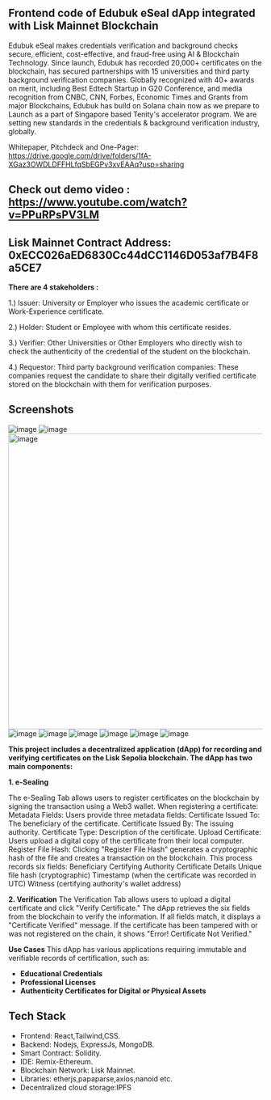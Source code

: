 
## Frontend code of Edubuk eSeal dApp integrated with Lisk Mainnet Blockchain

Edubuk eSeal makes credentials verification and background checks secure, efficient, cost-effective, and fraud-free using AI & Blockchain Technology. Since launch, Edubuk has recorded 20,000+ certificates on the blockchain, has secured partnerships with 15 universities and third party background verification companies.  Globally recognized with 40+ awards on merit, including Best Edtech Startup in G20 Conference, and media recognition from CNBC, CNN, Forbes, Economic Times and Grants from major Blockchains, Edubuk has build on Solana chain now as we prepare to Launch as a part of Singapore based Tenity's accelerator program. We are setting new standards in the credentials & background verification industry, globally.

Whitepaper, Pitchdeck and One-Pager: https://drive.google.com/drive/folders/1fA-XGaz3OWDLDFFHLfqSbEGPv3xvEAAq?usp=sharing

## Check out demo video : https://www.youtube.com/watch?v=PPuRPsPV3LM

## Lisk Mainnet Contract Address: 0xECC026aED6830Cc44dCC1146D053af7B4F8a5CE7

**There are 4 stakeholders :**

1.) Issuer: University or Employer who issues the academic certificate or Work-Experience certificate.

2.) Holder: Student or Employee with whom this certificate resides.

3.) Verifier: Other Universities or Other Employers who directly wish to check the authenticity of the credential of the student on the blockchain. 

4.) Requestor: Third party background verification companies: These companies request the candidate to share their digitally verified certificate stored on the blockchain with them for verification purposes.

## Screenshots
![image](https://github.com/user-attachments/assets/f3b70192-16f5-4b38-a38d-5365a8e74268)
![image](https://github.com/user-attachments/assets/2a51fa29-7924-4a01-b6ae-d68b730827e8)
<img width="1332" height="585" alt="image" src="https://github.com/user-attachments/assets/5b0f4ab6-2424-41a8-bb75-4b3fd204af0c" />
![image](https://github.com/user-attachments/assets/2863c48d-6fad-47f6-bc39-bb6bac60c02e)
![image](https://github.com/user-attachments/assets/87ab773c-c308-401f-a469-bef53191b22c)
![image](https://github.com/user-attachments/assets/2ce30787-7023-465c-b8eb-966ca1671904)
![image](https://github.com/user-attachments/assets/92d2dc2b-b0b7-402d-b671-5623fbf082d3)
![image](https://github.com/user-attachments/assets/a8f3ce8c-b711-45e3-8ae5-06ea1fb89f2e)
![image](https://github.com/user-attachments/assets/991e942a-7afc-46d5-ae3c-725a4f98719d)



**This project includes a decentralized application (dApp) for recording and verifying certificates on the Lisk Sepolia blockchain. The dApp has two main components:**

**1. e-Sealing**

The e-Sealing Tab allows users to register certificates on the blockchain by signing the transaction using a Web3 wallet. When registering a certificate:
Metadata Fields: Users provide three metadata fields:
Certificate Issued To: The beneficiary of the certificate.
Certificate Issued By: The issuing authority.
Certificate Type: Description of the certificate.
Upload Certificate: Users upload a digital copy of the certificate from their local computer.
Register File Hash: Clicking "Register File Hash" generates a cryptographic hash of the file and creates a transaction on the blockchain. This process records six fields:
Beneficiary
Certifying Authority
Certificate Details
Unique file hash (cryptographic)
Timestamp (when the certificate was recorded in UTC)
Witness (certifying authority's wallet address)

**2. Verification**
The Verification Tab allows users to upload a digital certificate and click "Verify Certificate." The dApp retrieves the six fields from the blockchain to verify the information. If all fields match, it displays a "Certificate Verified" message. If the certificate has been tampered with or was not registered on the chain, it shows "Error! Certificate Not Verified."

**Use Cases**
This dApp has various applications requiring immutable and verifiable records of certification, such as:
- **Educational Credentials**
- **Professional Licenses**
- **Authenticity Certificates for Digital or Physical Assets**

## Tech Stack
  - Frontend: React,Tailwind,CSS.
  - Backend: Nodejs, ExpressJs, MongoDB.
  - Smart Contract: Solidity.
  - IDE: Remix-Ethereum.
  - Blockchain Network: Lisk Mainnet.
  - Libraries: etherjs,papaparse,axios,nanoid etc.
  - Decentralized cloud storage:IPFS

